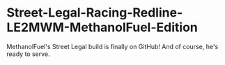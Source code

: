 # Street-Legal-Racing-Redline-LE2MWM-MethanolFuel-Edition
MethanolFuel's Street Legal build is finally on GitHub! And of course, he's ready to serve.
